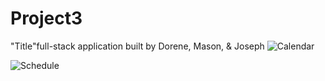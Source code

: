 # Project3
"Title"full-stack application built by Dorene, Mason, &amp; Joseph
![Calendar](https://user-images.githubusercontent.com/57598320/191636464-05df9342-17bc-48cd-b3ca-02af83e58ccb.jpg)

![Schedule](https://user-images.githubusercontent.com/57598320/191636467-696e89b6-a4d7-4639-a0fa-4b493ae0b523.jpg)
